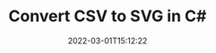 ---
############################# Static ############################
layout: "auto-gen-conversion"
date: 2022-03-01T15:12:22
draft: false
otherformats: csv dif epub fods htm html json mht mhtml ods pdf sxc tex tsv xlam xls xlsb xlsm xlsx xlt xltm xltx xml xps
breadcrumb: CSV to SVG in C#

############################# Head ############################
head_title: "CSV to SVG Converter in C#"
head_description: "Convert CSV to SVG in .NET using a few lines of code. Use the GroupDocs Document Conversion API to convert over 160 file formats."

############################# Header ############################
title: "Convert CSV to SVG in C#"
description: "CSV to SVG conversion with a few lines of .NET code"
bg_image: "https://cms.admin.containerize.com/templates/aspose/App_Themes/V3/images/bg/header1.png"
bg_overlay: false
button:
    enable: true

############################# SubMenu ############################
submenu:
    enable: true

    left:
        img_alt: "GroupDocs.Conversion for .NET"
        image: "https://cms.admin.containerize.com/templates/groupdocs/images/product-logos/90x90-noborder/groupdocs-conversion-net.png"
        product: "GroupDocs.Conversion"
        platform: ".NET"

    

############################# About ############################
about:
    enable: true
    title: "About GroupDocs.Conversion для .NET API"
    content: |
        [GroupDocs.Conversion for .NET](https://products.groupdocs.com/conversion/net/) can be used to convert Microsoft Word, Excel, PowerPoint, PDF, Visio and other formats. GroupDocs.Conversion is a standalone API that is suitable for back-end and internal systems where high performance is required. It does not depend on any software such as Microsoft or Open Office.
    

overview:
    enable: true
    content: |
        Convert your CSV files to SVG in .NET easily. You can use just a couple of C# code lines in any platform of your choice like - Windows, Linux, macOS.
        You can try CSV to SVG conversion for free and evaluate conversion results quality.
        Along with simple file conversion scenarios you can try more advanced options for loading source CSV file and for saving output SVG result. 
        
        For example, for the source CSV file you may use the following load options:

        * auto-detect file format;
        * specify password for protected files (if file format supports it);
        * replace missing fonts to preserve document appearance.
        
        There are also advanced convert options for the SVG file:

        * convert specific document page or page range;
        * add a watermark to the converted SVG file.

        Once conversion is completed you can save your SVG file to the local file path or any third-party storage like FTP, Amazon S3, Google Drive, Dropbox etc.
        Please note - to convert CSV to SVG there is no need for any additional software installed - like MS Office, Open Office, Adobe Acrobat Reader etc. 


############################# Steps ############################
steps:
    enable: true
    title_left: "Steps to convert CSV to SVG in C#"
    content_left: |
        [GroupDocs.Conversion](https://products.groupdocs.com/conversion/net/) makes it easy for developers to convert a CSV file to SVG with a few lines of code.

        * Create an instance of the Converter class and provide the file CSV with the full path
        * Create and set ConvertOptions for SVG type.
        * Call the Converter.Convert method and pass the full path and format (SVG) as a parameter
        
    title_right: "System Requirements"
    content_right: |
        Basic conversion with GroupDocs.Conversion for .NET can be done in just a few simple steps. Our APIs are supported on all major platforms and operating systems. Before executing the code below, make sure you have the following prerequisites installed on your system.

        * Operating systems: Microsoft Windows, Linux, MacOS
        * Development environments: Microsoft Visual Studio, Xamarin, MonoDevelop
        * Frameworks: .NET Framework, .NET Standard, .NET Core, Mono
        * Get the latest GroupDocs.Conversion for .NET from [Nuget](https://www.nuget.org/packages/groupdocs.conversion)
        
    code: |
        ```cs
        // Load CSV file
        var converter = new GroupDocs.Conversion.Converter("template.csv");
        // Set conversion parameters for SVG format
        var convertOptions = converter.GetPossibleConversions()["svg"].ConvertOptions;
        // Convert to SVG format
        converter.Convert("output.svg", convertOptions);        
        ```
        
demos:
    enable: true
    title: "CSV to SVG Live Demo"
    content: |
       Convert CSV to SVG now by visiting the [GroupDocs.Conversion App](https://products.groupdocs.app/conversion/family) website. Online demo has the following advantages
          

more_formats:
    enable: true
    title: "Other supported transformations CSV"
    content: "You can also convert CSV to many other file formats. Please see the list below."
       
       
back_to_top:
    enable: true
---